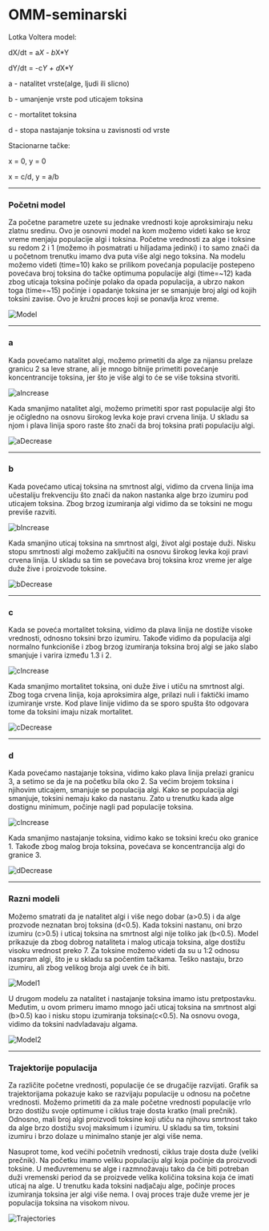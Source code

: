 # OMM-seminarski

Lotka Voltera model:

dX/dt = a*X - b*X*Y

dY/dt = -c*Y + d*X*Y

a - natalitet vrste(alge, ljudi ili slicno)

b - umanjenje vrste pod uticajem toksina

c - mortalitet toksina

d - stopa nastajanje toksina u zavisnosti od vrste


Stacionarne tačke:

x = 0, y = 0

x = c/d, y = a/b

***
### Početni model
Za početne parametre uzete su jednake vrednosti koje aproksimiraju neku zlatnu sredinu. Ovo je osnovni model na kom možemo videti kako se kroz vreme menjaju populacije algi i toksina. Početne vrednosti za alge i toksine su redom 2 i 1 (možemo ih posmatrati u hiljadama jedinki) i to samo znači da u početnom trenutku imamo dva puta više algi nego toksina. Na modelu možemo videti (time=10) kako se prilikom povećanja populacije postepeno povećava broj toksina do tačke optimuma populacije algi (time=~12) kada zbog uticaja toksina počinje polako da opada populacija, a ubrzo nakon toga (time=~15) počinje i opadanje toksina jer se smanjuje broj algi od kojih toksini zavise. Ovo je kružni proces koji se ponavlja kroz vreme.

![Model](https://github.com/djanluka/OMM-seminarski/blob/main/plots/model.png)

***
### a 

Kada povećamo natalitet algi, možemo primetiti da alge za nijansu prelaze granicu 2 sa leve strane, ali je mnogo bitnije primetiti povećanje koncentrancije toksina, jer što je više algi to će se više toksina stvoriti. 

![aIncrease](https://github.com/djanluka/OMM-seminarski/blob/main/plots/aIn.png)

Kada smanjimo natalitet algi, možemo primetiti spor rast populacije algi što je očigledno na osnovu širokog levka koje pravi crvena linija. U skladu sa njom i plava linija sporo raste što znači da broj toksina prati populaciju algi.

![aDecrease](https://github.com/djanluka/OMM-seminarski/blob/main/plots/aDec.png)

***
### b

Kada povećamo uticaj toksina na smrtnost algi, vidimo da crvena linija ima učestaliju frekvenciju što znači da nakon nastanka alge brzo izumiru pod uticajem toksina. Zbog brzog izumiranja algi vidimo da se toksini ne mogu previše razviti.

![bIncrease](https://github.com/djanluka/OMM-seminarski/blob/main/plots/bIn.png)

Kada smanjino uticaj toksina na smrtnost algi, život algi postaje duži. Nisku stopu smrtnosti algi možemo zaključiti na osnovu širokog levka koji pravi crvena linija. U skladu sa tim se povećava broj toksina kroz vreme jer alge duže žive i proizvode toksine.

![bDecrease](https://github.com/djanluka/OMM-seminarski/blob/main/plots/bDec.png)

***
### c

Kada se poveća mortalitet toksina, vidimo da plava linija ne dostiže visoke vrednosti, odnosno toksini brzo izumiru. Takođe vidimo da populacija algi normalno funkcioniše i zbog brzog izumiranja toksina broj algi se jako slabo smanjuje i varira između 1.3 i 2. 

![cIncrease](https://github.com/djanluka/OMM-seminarski/blob/main/plots/cIn.png)

Kada smanjimo mortalitet toksina, oni duže žive i utiču na smrtnost algi. Zbog toga crvena linija, koja aproksimira alge, prilazi nuli i faktički imamo izumiranje vrste. Kod plave linije vidimo da se sporo spušta što odgovara tome da toksini imaju nizak mortalitet.

![cDecrease](https://github.com/djanluka/OMM-seminarski/blob/main/plots/cDec.png)

***
### d

Kada povećamo nastajanje toksina, vidimo kako plava linija prelazi granicu 3, a setimo se da je na početku bila oko 2. Sa većim brojem toksina i njihovim uticajem, smanjuje se populacija algi. Kako se populacija algi smanjuje, toksini nemaju kako da nastanu. Zato u trenutku kada alge dostignu minimum, počinje nagli pad populacije toksina.

![cIncrease](https://github.com/djanluka/OMM-seminarski/blob/main/plots/dIn.png)

Kada smanjimo nastajanje toksina, vidimo kako se toksini kreću oko granice 1. Takođe zbog malog broja toksina, povećava se koncentrancija algi do granice 3.

![dDecrease](https://github.com/djanluka/OMM-seminarski/blob/main/plots/dDec.png)

***
### Razni modeli

Možemo smatrati da je natalitet algi i više nego dobar (a>0.5) i da alge prozvode neznatan broj toksina (d<0.5). Kada toksini nastanu, oni brzo izumiru (c>0.5) i uticaj toksina na smrtnost algi nije toliko jak (b<0.5). Model prikazuje da zbog dobrog nataliteta i malog uticaja toksina, alge dostižu visoku vrednost preko 7. Za toksine možemo videti da su u 1:2 odnosu naspram algi, što je u skladu sa počentim tačkama. Teško nastaju, brzo izumiru, ali zbog velikog broja algi uvek će ih biti.

![Model1](https://github.com/djanluka/OMM-seminarski/blob/main/plots/model1.png)

U drugom modelu za natalitet i nastajanje toksina imamo istu pretpostavku. Međutim, u ovom primeru imamo mnogo jači uticaj toksina na smrtnost algi (b>0.5) kao i nisku stopu izumiranja toksina(c<0.5). Na osnovu ovoga, vidimo da toksini nadvladavaju algama.

![Model2](https://github.com/djanluka/OMM-seminarski/blob/main/plots/model2.png)


***
### Trajektorije populacija

Za različite početne vrednosti, populacije će se drugačije razvijati. Grafik sa trajektorijama pokazuje kako se razvijaju populacije u odnosu na početne vrednosti. Možemo primetiti da za male početne vrednosti populacije vrlo brzo dostižu svoje optimume i ciklus traje dosta kratko (mali prečnik). Odnosno, mali broj algi proizvodi toksine koji utiču na njihovu smrtnost tako da alge brzo dostižu svoj maksimum i izumiru. U skladu sa tim, toksini izumiru i brzo dolaze u minimalno stanje jer algi više nema.

Nasuprot tome, kod većihi početnih vrednosti, ciklus traje dosta duže (veliki prečnik). 
Na početku imamo veliku populaciju algi koja počinje da proizvodi toksine. U međuvremenu se  alge i razmnožavaju tako da će biti potreban duži vremenski period da se proizvede velika količina toksina koja će imati uticaj na alge. U trenutku kada toksini nadjačaju alge, počinje proces izumiranja toksina jer algi više nema. I ovaj proces traje duže vreme jer je populacija toksina na visokom nivou.

![Trajectories](https://github.com/djanluka/OMM-seminarski/blob/main/plots/populations.png)
